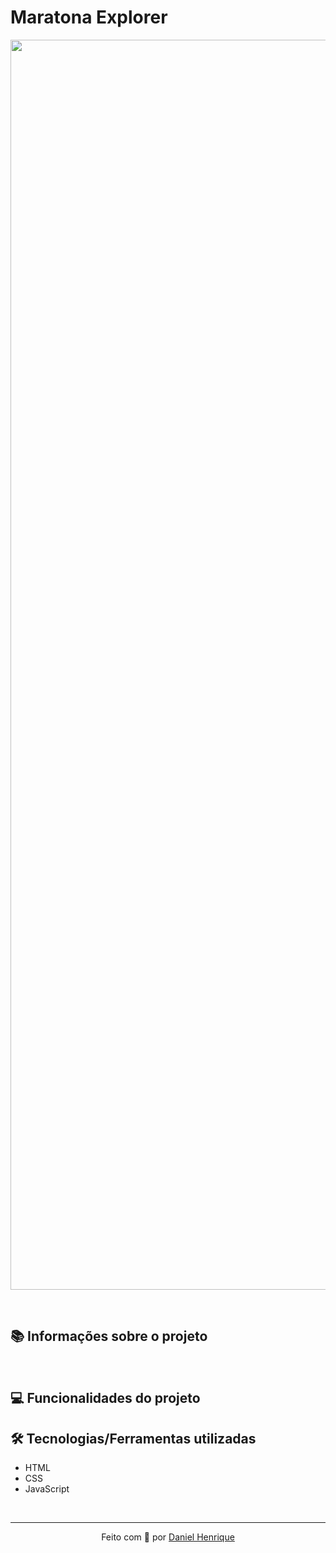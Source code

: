 # Maratona Explorer

<img src="https://i.imgur.com/eqUyCFr.png" width="2000" align="center" />

&nbsp;

## 📚 Informações sobre o projeto

&nbsp;

## 💻 Funcionalidades do projeto


## 🛠️ Tecnologias/Ferramentas utilizadas

* HTML
* CSS
* JavaScript

&nbsp;

---

<p align="center">Feito com 🤎 por <a href="https://www.linkedin.com/in/phdanielhenrique/">Daniel Henrique</a></p>


